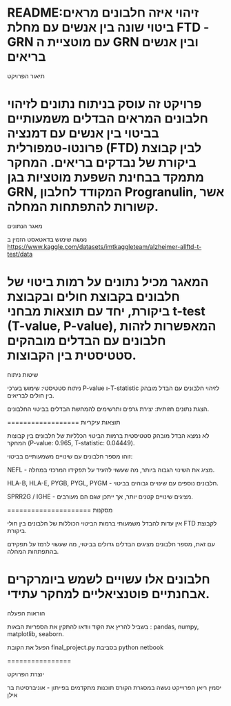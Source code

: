 README:זיהוי איזה חלבונים מראים ביטוי שונה בין אנשים עם מחלת FTD -GRN עם מוטציית ה GRN ובין אנשים בריאים
==================
תיאור הפרויקט

פרויקט זה עוסק בניתוח נתונים לזיהוי חלבונים המראים הבדלים משמעותיים בביטוי בין אנשים עם דמנציה פרונטו-טמפורלית (FTD) לבין קבוצת ביקורת של נבדקים בריאים. המחקר מתמקד בבחינת השפעת מוטציות בגן GRN, המקודד לחלבון Progranulin, אשר קשורות להתפתחות המחלה.
===================
מאגר הנתונים

נעשה שימוש בדאטאסט הזמין ב https://www.kaggle.com/datasets/imtkaggleteam/alzheimer-allftd-t-test/data

המאגר מכיל נתונים על רמות ביטוי של חלבונים בקבוצת חולים ובקבוצת ביקורת, יחד עם תוצאות מבחני t-test (T-value, P-value), המאפשרות לזהות חלבונים עם הבדלים מובהקים סטטיסטית בין הקבוצות.
================
שיטות ניתוח

ניתוח סטטיסטי: שימוש בערכי P-value ו-T-statistic לזיהוי חלבונים עם הבדל מובהק בין חולים לבריאים.

הצגת נתונים חזותית: יצירת גרפים ותרשימים להמחשת הבדלים בביטוי החלבונים.

==================
תוצאות עיקריות

לא נמצא הבדל מובהק סטטיסטית ברמות הביטוי הכלליות של חלבונים בין קבוצות המחקר (P-value: 0.965, T-statistic: 0.04449).

זוהו מספר חלבונים עם שינויים משמעותיים בביטוי:

NEFL - מציג את השינוי הגבוה ביותר, מה שעשוי להעיד על תפקידו המרכזי במחלה.

HLA-B, HLA-E, PYGB, PYGL, PYGM - חלבונים נוספים עם שינויים גבוהים בביטוי.

SPRR2G / IGHE - מציגים שינויים קטנים יותר, אך ייתכן שגם הם מעורבים.

=====================
מסקנות

אין עדות להבדל משמעותי ברמות הביטוי הכוללות של חלבונים בין חולי FTD לקבוצת ביקורת.

עם זאת, מספר חלבונים מציגים הבדלים גדולים בביטוי, מה שעשוי לרמז על תפקידם בהתפתחות המחלה.

חלבונים אלו עשויים לשמש ביומרקרים אבחנתיים פוטנציאליים למחקר עתידי.
=====================

הוראות הפעלה

בשביל להריץ את הקוד וודאו להתקין את הספריות הבאות :
 pandas, numpy, matplotlib, seaborn.

הפעל את הקובת final_project.py בסביבת python netbook

================

יוצרת הפרויקט

יסמין ריאן 
הפרוייקט נעשה במסגרת הקורס תוכנות מתקדמים בפייתון - אוניברסיטת בר אילן 

